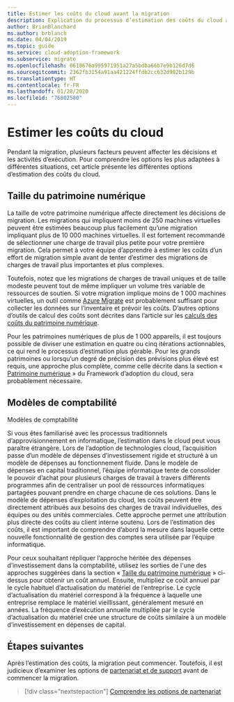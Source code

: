 ```yaml
---
title: Estimer les coûts du cloud avant la migration
description: Explication du processus d’estimation des coûts du cloud avant la migration.
author: BrianBlanchard
ms.author: brblanch
ms.date: 04/04/2019
ms.topic: guide
ms.service: cloud-adoption-framework
ms.subservice: migrate
ms.openlocfilehash: 0618676a995971951a27a5bdba66b7e9b126d7d6
ms.sourcegitcommit: 2362fb3154a91aa421224ffdb2cc632d982b129b
ms.translationtype: HT
ms.contentlocale: fr-FR
ms.lasthandoff: 01/28/2020
ms.locfileid: "76802580"
---
```

# <a name="estimate-cloud-costs"></a>Estimer les coûts du cloud

Pendant la migration, plusieurs facteurs peuvent affecter les décisions et les activités d’exécution. Pour comprendre les options les plus adaptées à différentes situations, cet article présente les différentes options d’estimation des coûts du cloud.

## <a name="digital-estate-size"></a>Taille du patrimoine numérique

La taille de votre patrimoine numérique affecte directement les décisions de migration. Les migrations qui impliquent moins de 250 machines virtuelles peuvent être estimées beaucoup plus facilement qu’une migration impliquant plus de 10 000 machines virtuelles. Il est fortement recommandé de sélectionner une charge de travail plus petite pour votre première migration. Cela permet à votre équipe d’apprendre à estimer les coûts d’un effort de migration simple avant de tenter d’estimer des migrations de charges de travail plus importantes et plus complexes.

Toutefois, notez que les migrations de charges de travail uniques et de taille modeste peuvent tout de même impliquer un volume très variable de ressources de soutien. Si votre migration implique moins de 1 000 machines virtuelles, un outil comme [Azure Migrate](https://docs.microsoft.com/azure/migrate/migrate-overview) est probablement suffisant pour collecter les données sur l’inventaire et prévoir les coûts. D’autres options d’outils de calcul des coûts sont décrites dans l’article sur les [calculs des coûts du patrimoine numérique](../../../digital-estate/calculate.md).

Pour les patrimoines numériques de plus de 1 000 appareils, il est toujours possible de diviser une estimation en quatre ou cinq itérations actionnables, ce qui rend le processus d’estimation plus gérable. Pour les grands patrimoines ou lorsqu’un degré de précision des prévisions plus élevé est requis, une approche plus complète, comme celle décrite dans la section « [Patrimoine numérique](../../../digital-estate/index.md) » du Framework d’adoption du cloud, sera probablement nécessaire.

## <a name="accounting-models"></a>Modèles de comptabilité

Modèles de comptabilité

Si vous êtes familiarisé avec les processus traditionnels d’approvisionnement en informatique, l’estimation dans le cloud peut vous paraître étrangère. Lors de l’adoption de technologies cloud, l’acquisition passe d’un modèle de dépenses d’investissement rigide et structuré à un modèle de dépenses au fonctionnement fluide. Dans le modèle de dépenses en capital traditionnel, l’équipe informatique tente de consolider le pouvoir d’achat pour plusieurs charges de travail à travers différents programmes afin de centraliser un pool de ressources informatiques partagées pouvant prendre en charge chacune de ces solutions. Dans le modèle de dépenses d’exploitation du cloud, les coûts peuvent être directement attribués aux besoins des charges de travail individuelles, des équipes ou des unités commerciales. Cette approche permet une attribution plus directe des coûts au client interne soutenu. Lors de l’estimation des coûts, il est important de comprendre d’abord la mesure dans laquelle cette nouvelle fonctionnalité de gestion des comptes sera utilisée par l’équipe informatique.

Pour ceux souhaitant répliquer l’approche héritée des dépenses d’investissement dans la comptabilité, utilisez les sorties de l'une des approches suggérées dans la section « [Taille du patrimoine numérique](#digital-estate-size) » ci-dessus pour obtenir un coût annuel. Ensuite, multipliez ce coût annuel par le cycle habituel d’actualisation du matériel de l’entreprise. Le cycle d’actualisation du matériel correspond à la fréquence à laquelle une entreprise remplace le matériel vieillissant, généralement mesuré en années. La fréquence d’exécution annuelle multipliée par le cycle d’actualisation du matériel crée une structure de coûts similaire à un modèle d’investissement en dépenses de capital.

## <a name="next-steps"></a>Étapes suivantes

Après l’estimation des coûts, la migration peut commencer. Toutefois, il est judicieux d’examiner les options de [partenariat et de support](./partnership-options.md) avant de commencer la migration.

> [!div class="nextstepaction"]
> [Comprendre les options de partenariat](./partnership-options.md)
